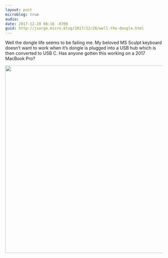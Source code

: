 ```yaml
---
layout: post
microblog: true
audio: 
date: 2017-12-28 08:16 -0700
guid: http://jsorge.micro.blog/2017/12/28/well-the-dongle.html
---
```

Well the dongle life seems to be failing me. My beloved MS Sculpt keyboard doesn’t want to work when it’s dongle is plugged into a USB hub which is then converted to USB C. Has anyone gotten this working on a 2017 MacBook Pro?

<img src="http://mb.jsorge.net/uploads/2017/65efcb7cc6.jpg" width="600" height="600" />
